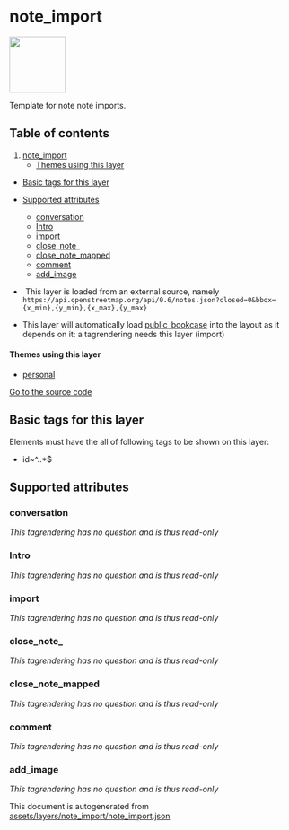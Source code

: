 

 note_import 
=============



<img src='https://mapcomplete.osm.be/teardrop:#3333cc' height="100px"> 

Template for note note imports.




## Table of contents

1. [note_import](#note_import)
      * [Themes using this layer](#themes-using-this-layer)
  - [Basic tags for this layer](#basic-tags-for-this-layer)
  - [Supported attributes](#supported-attributes)
    + [conversation](#conversation)
    + [Intro](#intro)
    + [import](#import)
    + [close_note_](#close_note_)
    + [close_note_mapped](#close_note_mapped)
    + [comment](#comment)
    + [add_image](#add_image)





  - <img src='../warning.svg' height='1rem'/> This layer is loaded from an external source, namely `https://api.openstreetmap.org/api/0.6/notes.json?closed=0&bbox={x_min},{y_min},{x_max},{y_max}`
  - This layer will automatically load  [public_bookcase](./public_bookcase.md)  into the layout as it depends on it:  a tagrendering needs this layer (import)




#### Themes using this layer 





  - [personal](https://mapcomplete.osm.be/personal)


[Go to the source code](../assets/layers/note_import/note_import.json)



 Basic tags for this layer 
---------------------------



Elements must have the all of following tags to be shown on this layer:



  - id~^..*$




 Supported attributes 
----------------------





### conversation 



_This tagrendering has no question and is thus read-only_





### Intro 



_This tagrendering has no question and is thus read-only_





### import 



_This tagrendering has no question and is thus read-only_





### close_note_ 



_This tagrendering has no question and is thus read-only_





### close_note_mapped 



_This tagrendering has no question and is thus read-only_





### comment 



_This tagrendering has no question and is thus read-only_





### add_image 



_This tagrendering has no question and is thus read-only_

 

This document is autogenerated from [assets/layers/note_import/note_import.json](https://github.com/pietervdvn/MapComplete/blob/develop/assets/layers/note_import/note_import.json)